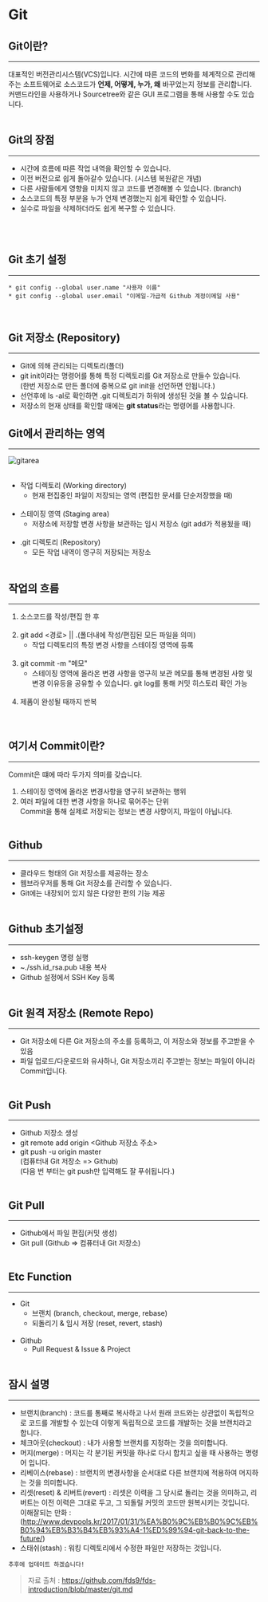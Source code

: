 # Git

## Git이란?
---
대표적인 버전관리시스템(VCS)입니다.
시간에 따른 코드의 변화를 체계적으로 관리해주는 소프트웨어로
소스코드가 <strong>언제, 어떻게, 누가, 왜</strong> 바꾸었는지 정보를 관리합니다.
커맨드라인을 사용하거나 Sourcetree와 같은 GUI 프로그램을 통해 사용할 수도 있습니다.
<br/>
<br/>

## Git의 장점
---
* 시간에 흐름에 따른 작업 내역을 확인할 수 있습니다.
* 이전 버전으로 쉽게 돌아갈수 있습니다. (시스템 복원같은 개념)
* 다른 사람들에게 영향을 미치지 않고 코드를 변경해볼 수 있습니다. (branch)
* 소스코드의 특정 부분을 누가 언제 변경했는지 쉽게 확인할 수 있습니다.
* 실수로 파일을 삭제하더라도 쉽게 복구할 수 있습니다.
<br/>
<br/>

## Git 초기 설정
---
    * git config --global user.name "사용자 이름"
    * git config --global user.email "이메일-가급적 Github 계정이메일 사용"

<br/>

## Git 저장소 (Repository)
---
* Git에 의해 관리되는 디렉토리(폴더)
* git init이라는 명령어를 통해 특정 디렉토리를 Git 저장소로 만들수 있습니다.<br/>
  (한번 저장소로 만든 폴더에 중복으로 git init을 선언하면 안됩니다.)
* 선언후에 ls -al로 확인하면 .git 디렉토리가 하위에 생성된 것을 볼 수 있습니다.
* 저장소의 현재 상태를 확인할 때에는 <strong>git status</strong>라는 명령어를 사용합니다.

## Git에서 관리하는 영역
---
![gitarea](https://github.com/fds9/fds-introduction/raw/master/images/git-scheme.png)
<br/><br/>

* 작업 디렉토리 (Working directory)
    - 현재 편집중인 파일이 저장되는 영역 (편집한 문서를 단순저장했을 때)<br/><br/>
* 스테이징 영역 (Staging area)
    - 저장소에 저장할 변경 사항을 보관하는 임시 저장소 (git add가 적용됬을 때)<br/><br/>
* .git 디렉토리 (Repository)
    - 모든 작업 내역이 영구히 저장되는 저장소<br/><br/>


## 작업의 흐름
---
1. 소스코드를 작성/편집 한 후<br/><br/>
2. git add <경로> || .(폴더내에 작성/편집된 모든 파일을 의미)
    - 작업 디렉토리의 특정 변경 사항을 스테이징 영역에 등록<br/><br/>
3. git commit -m "메모"
    - 스테이징 영역에 올라온 변경 사항을 영구히 보관
      메모를 통해 변경된 사항 및 변경 이유등을 공유할 수 있습니다.
      git log를 통해 커밋 히스토리 확인 가능<br/><br/>
4. 제품이 완성될 때까지 반복<br/><br/><br/>

## 여기서 Commit이란?
---
Commit은 떄에 따라 두가지 의미를 갖습니다.<br/>
1. 스테이징 영역에 올라온 변경사항을 영구히 보관하는 행위<br/>
2. 여러 파일에 대한 변경 사항을 하나로 묶어주는 단위<br/>
Commit을 통해 실제로 저장되는 정보는 변경 사항이지, 파일이 아닙니다.<br/><br/>

## Github
---
* 클라우드 형태의 Git 저장소를 제공하는 장소
* 웹브라우저를 통해 Git 저장소를 관리할 수 있습니다.
* Git에는 내장되어 있지 않은 다양한 편의 기능 제공<br/><br/>

## Github 초기설정
---
* ssh-keygen 명령 실행
* ~./ssh.id_rsa.pub 내용 복사
* Github 설정에서 SSH Key 등록<br/><br/>

## Git 원격 저장소 (Remote Repo)
---
* Git 저장소에 다른 Git 저장소의 주소를 등록하고, 이 저장소와 정보를 주고받을 수 있음
* 파일 업로드/다운로드와 유사하나, Git 저장소끼리 주고받는 정보는 파일이 아니라 Commit입니다.<br/><br/>

## Git Push
---
* Github 저장소 생성
* git remote add origin <Github 저장소 주소>
* git push -u origin master<br/>
  (컴퓨터내 Git 저장소 => Github)<br/>
  (다음 번 부터는 git push만 입력해도 잘 푸쉬됩니다.)<br/><br/>

## Git Pull
---
* Github에서 파일 편집(커밋 생성)
* Git pull (Github => 컴퓨터내 Git 저장소)<br/><br/>

## Etc Function
---
* Git
    - 브랜치 (branch, checkout, merge, rebase)
    - 되돌리기 & 임시 저장 (reset, revert, stash)<br/><br/>
* Github
    - Pull Request & Issue & Project<br/><br/>

## 잠시 설명
---
* 브랜치(branch) : 코드를 통째로 복사하고 나서 원래 코드와는 상관없이 독립적으로 코드를 개발할 수 있는데 이렇게 독립적으로 코드를 개발하는 것을 브랜치라고 합니다.
* 체크아웃(checkout) : 내가 사용할 브랜치를 지정하는 것을 의미합니다.    
* 머지(merge) : 머지는 각 분기된 커밋을 하나로 다시 합치고 싶을 때 사용하는 명령어 입니다.
* 리베이스(rebase) : 브랜치의 변경사항을 순서대로 다른 브랜치에 적용하여 머지하는 것을 의미합니다.
* 리셋(reset) & 리버트(revert) : 리셋은 이력을 그 당시로 돌리는 것을 의미하고, 리버트는 이전 이력은 그대로 두고, 그 되돌릴 커밋의 코드만 원복시키는 것입니다.<br/>
  이해잘되는 만화 : (http://www.devpools.kr/2017/01/31/%EA%B0%9C%EB%B0%9C%EB%B0%94%EB%B3%B4%EB%93%A4-1%ED%99%94-git-back-to-the-future/)                   
* 스태쉬(stash) : 워킹 디렉토리에서 수정한 파일만 저장하는 것입니다.

```
추후에 업데이트 하겠습니다!
```

> 자료 출처 : https://github.com/fds9/fds-introduction/blob/master/git.md